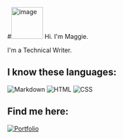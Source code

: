 #<img width="72" height="72" alt="image" src="https://github.com/user-attachments/assets/4b0fe12f-9ecc-4ddb-88b8-f794eac264ff" /> Hi. I'm Maggie.

I'm a Technical Writer.

## I know these languages:
![Markdown](https://img.shields.io/badge/Markdown-black?style=for-the-badge&logo=markdown&logoColor=white&logoSize=auto)
![HTML](https://img.shields.io/badge/HTML-blue?style=for-the-badge&logo=html5&logoColor=black&logoSize=auto)
![CSS](https://img.shields.io/badge/CSS-green?style=for-the-badge&logo=html5&logoSize=auto)

## Find me here:

[![Portfolio](https://img.shields.io/badge/Portfolio-orange?style=for-the-badge&logo=html5&logoSize=auto)](https://www.linkedin.com/in/magda-tomaszewska-sosnowska-616086191/)



